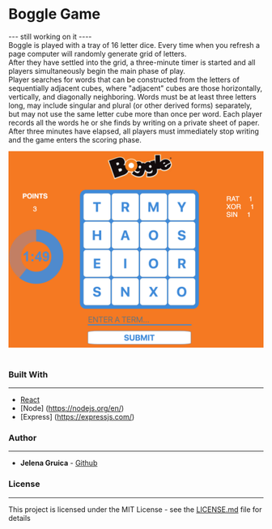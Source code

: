 # Boggle Game
--- still working on it ----
<br/>
Boggle is played with a tray of 16 letter dice. Every time when you refresh a page computer will randomly generate grid of letters. <br/>
After they have settled into the grid, a three-minute timer is started and all players simultaneously begin the main phase of play. <br />
Player searches for words that can be constructed from the letters of sequentially adjacent cubes, where "adjacent" cubes are those horizontally, vertically, and diagonally neighboring. Words must be at least three letters long, may include singular and plural (or other derived forms) separately, but may not use the same letter cube more than once per word. Each player records all the words he or she finds by writing on a private sheet of paper. After three minutes have elapsed, all players must immediately stop writing and the game enters the scoring phase.
<br /> 
<center><img src="./src/images/boggleEx.png" /></center>
<br />

### Built With
---
* [React](https://reactjs.org/)
* [Node] (https://nodejs.org/en/)
* [Express] (https://expressjs.com/)

### Author
---
* **Jelena Gruica** - [Github](https://github.com/jgruica)

### License
---
This project is licensed under the MIT License - see the [LICENSE.md](LICENSE.md) file for details